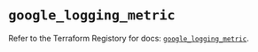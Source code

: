 # `google_logging_metric`

Refer to the Terraform Registory for docs: [`google_logging_metric`](https://registry.terraform.io/providers/hashicorp/google-beta/4.71.0/docs/resources/google_logging_metric).
